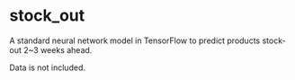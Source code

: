 # stock_out

A standard neural network model in TensorFlow to predict products stock-out 2~3 weeks ahead.

Data is not included. 
